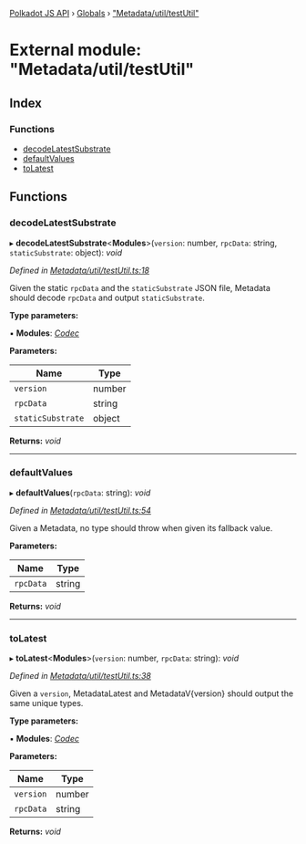 [Polkadot JS API](../README.md) › [Globals](../globals.md) › ["Metadata/util/testUtil"](_metadata_util_testutil_.md)

# External module: "Metadata/util/testUtil"

## Index

### Functions

* [decodeLatestSubstrate](_metadata_util_testutil_.md#decodelatestsubstrate)
* [defaultValues](_metadata_util_testutil_.md#defaultvalues)
* [toLatest](_metadata_util_testutil_.md#tolatest)

## Functions

###  decodeLatestSubstrate

▸ **decodeLatestSubstrate**<**Modules**>(`version`: number, `rpcData`: string, `staticSubstrate`: object): *void*

*Defined in [Metadata/util/testUtil.ts:18](https://github.com/polkadot-js/api/blob/c10f0e47b2/packages/types/src/Metadata/util/testUtil.ts#L18)*

Given the static `rpcData` and the `staticSubstrate` JSON file, Metadata
should decode `rpcData` and output `staticSubstrate`.

**Type parameters:**

▪ **Modules**: *[Codec](../interfaces/_types_.codec.md)*

**Parameters:**

Name | Type |
------ | ------ |
`version` | number |
`rpcData` | string |
`staticSubstrate` | object |

**Returns:** *void*

___

###  defaultValues

▸ **defaultValues**(`rpcData`: string): *void*

*Defined in [Metadata/util/testUtil.ts:54](https://github.com/polkadot-js/api/blob/c10f0e47b2/packages/types/src/Metadata/util/testUtil.ts#L54)*

Given a Metadata, no type should throw when given its fallback value.

**Parameters:**

Name | Type |
------ | ------ |
`rpcData` | string |

**Returns:** *void*

___

###  toLatest

▸ **toLatest**<**Modules**>(`version`: number, `rpcData`: string): *void*

*Defined in [Metadata/util/testUtil.ts:38](https://github.com/polkadot-js/api/blob/c10f0e47b2/packages/types/src/Metadata/util/testUtil.ts#L38)*

Given a `version`, MetadataLatest and MetadataV{version} should output the same
unique types.

**Type parameters:**

▪ **Modules**: *[Codec](../interfaces/_types_.codec.md)*

**Parameters:**

Name | Type |
------ | ------ |
`version` | number |
`rpcData` | string |

**Returns:** *void*
